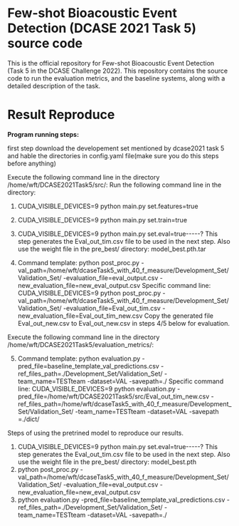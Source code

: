 # Few-shot Bioacoustic Event Detection (DCASE 2021 Task 5) source code
This is the official repository for Few-shot Bioacoustic Event Detection (Task 5 in the DCASE Challenge 2022). This repository contains the source code to run the evaluation metrics, and the baseline systems, along with a detailed description of the task. 

# Result Reproduce
**Program running steps:** 

first step
download the developement set mentioned by dcase2021 task 5 and hable the directories in config.yaml file(make sure you do this steps before anything)

Execute the following command line in the directory /home/wft/DCASE2021Task5/src/: Run the following command line in the directory:
 1. CUDA_VISIBLE_DEVICES=9 python main.py set.features=true
 2. CUDA_VISIBLE_DEVICES=9 python main.py set.train=true
 3. CUDA_VISIBLE_DEVICES=9 python main.py set.eval=true-----? This step generates the Eval_out_tim.csv file to be used in the next step. Also use the weight file in the pre_best/ directory: model_best.pth.tar

 4. Command template: python post_proc.py -val_path=/home/wft/dcaseTask5_with_40_f_measure/Development_Set/Validation_Set/ -evaluation_file=eval_output.csv -new_evaluation_file=new_eval_output.csv
     Specific command line: CUDA_VISIBLE_DEVICES=9 python post_proc.py -val_path=/home/wft/dcaseTask5_with_40_f_measure/Development_Set/Validation_Set/ -evaluation_file=Eval_out_tim.csv -new_evaluation_file=Eval_out_tim_new.csv
     Copy the generated file Eval_out_new.csv to Eval_out_new.csv in steps 4/5 below for evaluation.

Execute the following command line in the directory /home/wft/DCASE2021Task5/evaluation_metrics/:

 5. Command template: python evaluation.py -pred_file=baseline_template_val_predictions.csv -ref_files_path=./Development_Set/Validation_Set/ -team_name=TESTteam -dataset=VAL -savepath=./
      Specific command line: CUDA_VISIBLE_DEVICES=9 python evaluation.py -pred_file=/home/wft/DCASE2021Task5/src/Eval_out_tim_new.csv -ref_files_path=/home/wft/dcaseTask5_with_40_f_measure/Development_Set/Validation_Set/ -team_name=TESTteam -dataset=VAL -savepath =./dict/

Steps of using the pretrined model to reproduce our results.
1. CUDA_VISIBLE_DEVICES=9 python main.py set.eval=true-----? This step generates the Eval_out_tim.csv file to be used in the next step. Also use the weight file in the pre_best/ directory: model_best.pth
2. python post_proc.py -val_path=/home/wft/dcaseTask5_with_40_f_measure/Development_Set/Validation_Set/ -evaluation_file=eval_output.csv -new_evaluation_file=new_eval_output.csv
3. python evaluation.py -pred_file=baseline_template_val_predictions.csv -ref_files_path=./Development_Set/Validation_Set/ -team_name=TESTteam -dataset=VAL -savepath=./